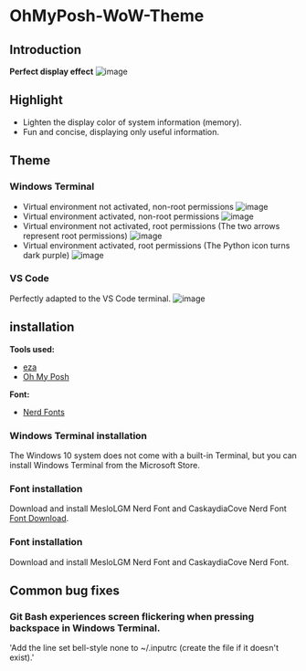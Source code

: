 # OhMyPosh-WoW-Theme
## Introduction
**Perfect display effect**
![image](https://github.com/user-attachments/assets/e96f04ad-9520-4523-a713-fba60b34bc8c)

## Highlight
- Lighten the display color of system information (memory).
- Fun and concise, displaying only useful information.

## Theme
### Windows Terminal
- Virtual environment not activated, non-root permissions
![image](https://github.com/user-attachments/assets/608cabdc-96ab-423d-8696-16e1965134f2)
- Virtual environment activated, non-root permissions
![image](https://github.com/user-attachments/assets/419b89b4-87ad-4f0c-b161-3de67e81c4dd)
- Virtual environment not activated, root permissions (The two arrows represent root permissions)
![image](https://github.com/user-attachments/assets/afab38e0-4bc2-44d2-913c-e2330f802039)
- Virtual environment activated, root permissions (The Python icon turns dark purple)
![image](https://github.com/user-attachments/assets/14690c75-6d6b-4dc3-8c22-15b721e3a96e)

### VS Code
Perfectly adapted to the VS Code terminal.
![image](https://github.com/user-attachments/assets/7d3b1dea-8693-4b57-9693-e7eb791ba683)

## installation
**Tools used:**
- [eza](https://github.com/eza-community/eza?tab=readme-ov-file)
- [Oh My Posh](https://github.com/JanDeDobbeleer/oh-my-posh)

**Font:**
- [Nerd Fonts](https://www.nerdfonts.com/)

### Windows Terminal installation
The Windows 10 system does not come with a built-in Terminal, but you can install Windows Terminal from the Microsoft Store.

### Font installation
Download and install MesloLGM Nerd Font and CaskaydiaCove Nerd Font [Font Download](https://www.nerdfonts.com/).

### Font installation
Download and install MesloLGM Nerd Font and CaskaydiaCove Nerd Font.

## Common bug fixes
### Git Bash experiences screen flickering when pressing backspace in Windows Terminal.
'Add the line set bell-style none to ~/.inputrc (create the file if it doesn't exist).'
